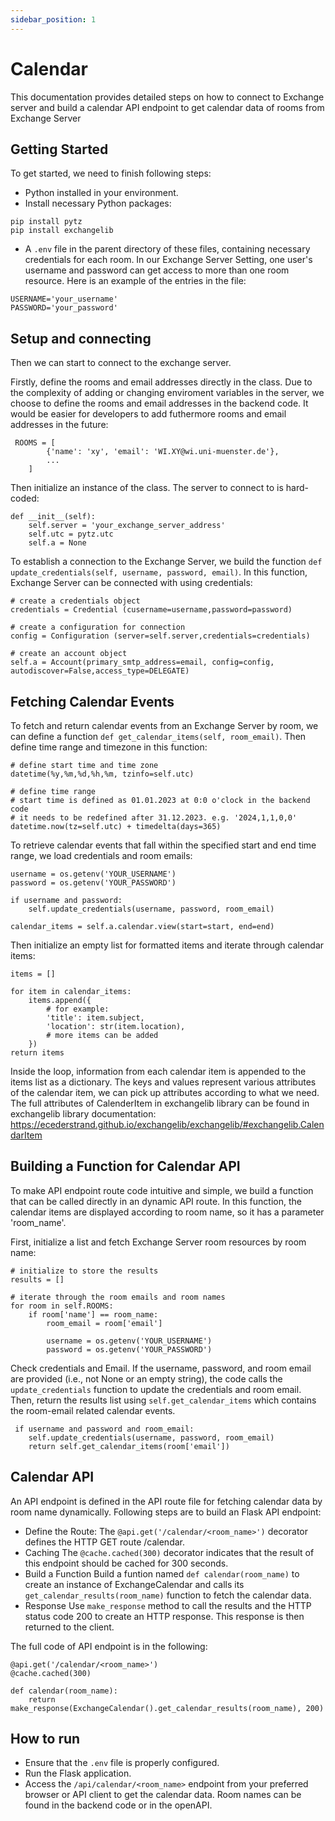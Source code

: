```yaml
---
sidebar_position: 1
---
```


# Calendar

This documentation provides detailed steps on how to connect to Exchange server and build a calendar API endpoint to get calendar data of rooms from Exchange Server

## Getting Started
To get started, we need to finish following steps:

- Python installed in your environment.
- Install necessary Python packages:
```shell
pip install pytz
pip install exchangelib
```
- A `.env` file in the parent directory of these files, containing necessary credentials for each room. In our Exchange Server Setting, one user's username and password can get access to more than one room resource. Here is an example of the entries in the file:
 ```shell
USERNAME='your_username'
PASSWORD='your_password'
```

## Setup and connecting
Then we can start to connect to the exchange server. 

Firstly, define the rooms and email addresses directly in the class. Due to the complexity of adding or changing enviroment variables in the server, we choose to define the rooms and email addresses in the backend code. It would be easier for developers to add futhermore rooms and email addresses in the future:
```shell
 ROOMS = [
        {'name': 'xy', 'email': 'WI.XY@wi.uni-muenster.de'},
        ...
    ]
```
Then initialize an instance of the class. The server to connect to is hard-coded:
```shell
def __init__(self):
    self.server = 'your_exchange_server_address'
    self.utc = pytz.utc 
    self.a = None
```
To establish a connection to the Exchange Server, we build the function `def update_credentials(self, username, password, email)`. In this function, Exchange Server can be connected with using credentials:
```shell 
# create a credentials object    
credentials = Credential (cusername=username,password=password)
```
```shell
# create a configuration for connection
config = Configuration (server=self.server,credentials=credentials)
```
```shell
# create an account object
self.a = Account(primary_smtp_address=email, config=config, autodiscover=False,access_type=DELEGATE)
```
## Fetching Calendar Events
To fetch and return calendar events from an Exchange Server by room, we can define a function `def get_calendar_items(self, room_email)`. Then define time range and timezone in this function:
```shell
# define start time and time zone
datetime(%y,%m,%d,%h,%m, tzinfo=self.utc)
```
```shell
# define time range
# start time is defined as 01.01.2023 at 0:0 o'clock in the backend code
# it needs to be redefined after 31.12.2023. e.g. '2024,1,1,0,0'
datetime.now(tz=self.utc) + timedelta(days=365)
```
To retrieve calendar events that fall within the specified start and end time range, we load credentials and room emails:
```shell
username = os.getenv('YOUR_USERNAME')
password = os.getenv('YOUR_PASSWORD')

if username and password:
    self.update_credentials(username, password, room_email)

calendar_items = self.a.calendar.view(start=start, end=end)
```
Then initialize an empty list for formatted items and iterate through calendar items:
```shell
items = []

for item in calendar_items:
    items.append({
        # for example:
        'title': item.subject,
        'location': str(item.location),
        # more items can be added          
    })
return items
```
Inside the loop, information from each calendar item is appended to the items list as a dictionary. The keys and values represent various attributes of the calendar item, we can pick up attributes according to what we need. The full attributes of CalenderItem in exchangelib library can be found in exchangelib library documentation: https://ecederstrand.github.io/exchangelib/exchangelib/#exchangelib.CalendarItem

## Building a Function for Calendar API
To make API endpoint route code intuitive and simple, we build a function that can be called directly in an dynamic API route. In this function, the calendar items are displayed according to room name, so it has a parameter 'room_name'.

First, initialize a list and fetch Exchange Server room resources by room name:
```shell
# initialize to store the results
results = []

# iterate through the room emails and room names
for room in self.ROOMS:
    if room['name'] == room_name:
        room_email = room['email']

        username = os.getenv('YOUR_USERNAME')
        password = os.getenv('YOUR_PASSWORD')
```
Check credentials and Email. If the username, password, and room email are provided (i.e., not None or an empty string), the code calls the `update_credentials` function to update the credentials and room email. Then, return the results list using `self.get_calendar_items` which contains the room-email related calendar events.
```shell
 if username and password and room_email:
    self.update_credentials(username, password, room_email)
    return self.get_calendar_items(room['email'])
```

## Calendar API
An API endpoint is defined in the API route file for fetching calendar data by room name dynamically. Following steps are to build an Flask API endpoint:

- Define the Route: 
The `@api.get('/calendar/<room_name>')` decorator defines the HTTP GET route /calendar.
- Caching
The `@cache.cached(300)` decorator indicates that the result of this endpoint should be cached for 300 seconds.
- Build a Function
Build a funtion named `def calendar(room_name)` to create an instance of ExchangeCalendar and calls its `get_calendar_results(room_name)` function to fetch the calendar data. 
- Response 
Use `make_response` method to call the results and the HTTP status code 200 to create an HTTP response. This response is then returned to the client.

The full code of API endpoint is in the following:
```shell
@api.get('/calendar/<room_name>')  
@cache.cached(300)

def calendar(room_name):
    return make_response(ExchangeCalendar().get_calendar_results(room_name), 200)
```

## How to run

- Ensure that the `.env` file is properly configured.
- Run the Flask application.
- Access the `/api/calendar/<room_name>` endpoint from your preferred browser or API client to get the calendar data. Room names can be found in the backend code or in the openAPI.
